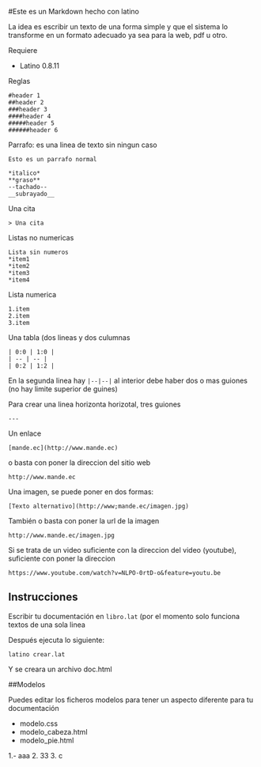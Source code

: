 #Este es un Markdown hecho con latino

La idea es escribir un texto de una forma simple y que el sistema lo transforme en un formato 
adecuado ya sea para la web, pdf u otro.



Requiere
* Latino 0.8.11


Reglas

```
#header 1
##header 2
###header 3
####header 4
#####header 5
######header 6
```



Parrafo: es una linea de texto sin ningun caso 


```
Esto es un parrafo normal
```



```
*italico*
**graso**
--tachado--
__subrayado__
```

Una cita 

```
> Una cita 
```

Listas no numericas
```
Lista sin numeros 
*item1
*item2
*item3
*item4
```

Lista numerica
```
1.item
2.item
3.item
```



Una tabla (dos lineas y dos culumnas
```
| 0:0 | 1:0 |
| -- | -- |
| 0:2 | 1:2 |
```

En la segunda linea hay ```|--|--|``` al interior debe haber dos o mas guiones (no hay limite superior de guines)


Para crear una linea horizonta horizotal, tres guiones
```
---
```



Un enlace

```
[mande.ec](http://www.mande.ec)
```

o basta con poner la direccion del sitio web

```
http://www.mande.ec

```




Una imagen, se puede poner en dos formas: 

```
[Texto alternativo](http://www;mande.ec/imagen.jpg)
```

También o basta con poner la url de la imagen 

```
http://www.mande.ec/imagen.jpg
```


Si se trata de un video suficiente con la direccion del video (youtube), suficiente con poner la direccion 


```
https://www.youtube.com/watch?v=NLPO-0rtD-o&feature=youtu.be
```



## Instrucciones
Escribir tu documentación en ```libro.lat``` (por el momento solo funciona textos de una sola linea

Después ejecuta lo siguiente: 

```
latino crear.lat
```



Y se creara un archivo doc.html 

##Modelos

Puedes editar los ficheros modelos para tener un aspecto diferente para tu documentación

* modelo.css
* modelo_cabeza.html
* modelo_pie.html

1.- aaa
2. 33
3. c

